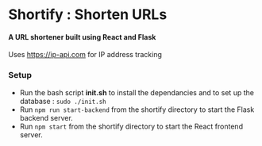 # Shortify : Shorten URLs
#### A URL shortener built using React and Flask
Uses https://ip-api.com for IP address tracking
### Setup
<ul>
    <li>Run the bash script <b>init.sh</b> to install the dependancies and to set up the database : <code>sudo ./init.sh</code></li>
    <li>Run <code>npm run start-backend</code> from the shortify directory to start the Flask backend server.</li>
    <li>Run <code>npm start</code> from the shortify directory to start the React frontend server.</li>
</ul>